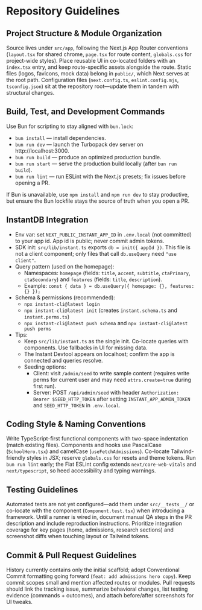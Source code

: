# Repository Guidelines

## Project Structure & Module Organization
Source lives under `src/app`, following the Next.js App Router conventions (`layout.tsx` for shared chrome, `page.tsx` for route content, `globals.css` for project-wide styles). Place reusable UI in co-located folders with an `index.tsx` entry, and keep route-specific assets alongside the route. Static files (logos, favicons, mock data) belong in `public/`, which Next serves at the root path. Configuration files (`next.config.ts`, `eslint.config.mjs`, `tsconfig.json`) sit at the repository root—update them in tandem with structural changes.

## Build, Test, and Development Commands
Use Bun for scripting to stay aligned with `bun.lock`:
- `bun install` — install dependencies.
- `bun run dev` — launch the Turbopack dev server on http://localhost:3000.
- `bun run build` — produce an optimized production bundle.
- `bun run start` — serve the production build locally (after `bun run build`).
- `bun run lint` — run ESLint with the Next.js presets; fix issues before opening a PR.

If Bun is unavailable, use `npm install` and `npm run dev` to stay productive, but ensure the Bun lockfile stays the source of truth when you open a PR.

## InstantDB Integration
- Env var: set `NEXT_PUBLIC_INSTANT_APP_ID` in `.env.local` (not committed) to your app id. App id is public; never commit admin tokens.
- SDK init: `src/lib/instant.ts` exports `db = init({ appId })`. This file is not a client component; only files that call `db.useQuery` need `"use client"`.
- Query pattern (used on the homepage):
  - Namespaces: `homepage` (fields: `title`, `accent`, `subtitle`, `ctaPrimary`, `ctaSecondary`) and `features` (fields: `title`, `description`).
  - Example: `const { data } = db.useQuery({ homepage: {}, features: {} });`
- Schema & permissions (recommended):
  - `npx instant-cli@latest login`
  - `npx instant-cli@latest init` (creates `instant.schema.ts` and `instant.perms.ts`)
  - `npx instant-cli@latest push schema` and `npx instant-cli@latest push perms`
- Tips:
  - Keep `src/lib/instant.ts` as the single init. Co-locate queries with components. Use fallbacks in UI for missing data.
  - The Instant Devtool appears on localhost; confirm the app is connected and queries resolve.
  - Seeding options:
    - Client: visit `/admin/seed` to write sample content (requires write perms for current user and may need `attrs.create=true` during first run).
    - Server: POST `/api/admin/seed` with header `Authorization: Bearer $SEED_HTTP_TOKEN` after setting `INSTANT_APP_ADMIN_TOKEN` and `SEED_HTTP_TOKEN` in `.env.local`.

## Coding Style & Naming Conventions
Write TypeScript-first functional components with two-space indentation (match existing files). Components and hooks use PascalCase (`SchoolHero.tsx`) and camelCase (`useFetchAdmissions`). Co-locate Tailwind-friendly styles in JSX; reserve `globals.css` for resets and theme tokens. Run `bun run lint` early; the Flat ESLint config extends `next/core-web-vitals` and `next/typescript`, so heed accessibility and typing warnings.

## Testing Guidelines
Automated tests are not yet configured—add them under `src/__tests__/` or co-locate with the component (`Component.test.tsx`) when introducing a framework. Until a runner is wired in, document manual QA steps in the PR description and include reproduction instructions. Prioritize integration coverage for key pages (home, admissions, research sections) and screenshot diffs when touching layout or Tailwind tokens.

## Commit & Pull Request Guidelines
History currently contains only the initial scaffold; adopt Conventional Commit formatting going forward (`feat: add admissions hero copy`). Keep commit scopes small and mention affected routes or modules. Pull requests should link the tracking issue, summarize behavioral changes, list testing evidence (commands + outcomes), and attach before/after screenshots for UI tweaks.
